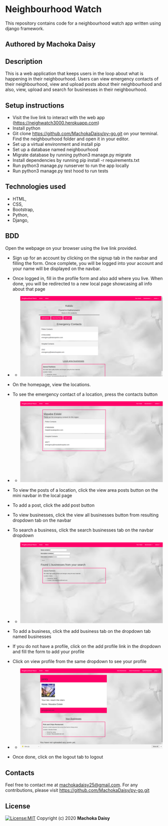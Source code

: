 # Neighbourhood Watch
This repository contains code for a neighbourhood watch app written using django framework.
## Authored by Machoka Daisy
## Description
This is  a web application that keeps users in the loop about what is happening in their neighbourhood. Users can view emergency contacts of their neighbourhood, view and upload posts about their neighbourhood and also, view, upload and search for businesses in their neighbourhood.
## Setup instructions
* Visit the live link to interact with the web app (https://neighwatch3000.herokuapp.com)
* Install python
* Git clone https://github.com/MachokaDaisy/py-go.git on your terminal. Find the neighbourhood folder and open it in your editor.
* Set up a virtual environment and install pip
* Set up a database named neighbourhood
* Migrate database by running python3 manage.py migrate
* Install dependencies by running pip install -r requirements.txt
* Run python3 manage.py runserver to run the app locally
* Run python3 manage.py test hood to run tests
## Technologies used
* HTML,
* CSS,
* Bootstrap,
* Python,
* Django,

## BDD
Open the webpage on your browser using the live link provided. 
* Sign up for an account by clicking on the signup tab in the navbar and filling the form. Once complete, you will be logged into your account and your name will be displayed on the navbar.
* Once logged in, fill in the profile form and also add where you live. When done, you will be redirected to a new local page showcasing all info about that page
* * ![Alt text](./static/images/local.png?raw=true "Optional Title")

* On the homepage, view the locations.
* To see the emergency contact of a location, press the contacts button
* * ![Alt text](./static/images/contacts.png?raw=true "Optional Title")

* To view the posts of a location, click the view area posts button on the mini navbar in the local page
* To add a post, click the add post button
* To view businesses, click the view all businesses button from resulting dropdown tab on the navbar
* To search a business, click the search businesses tab on the navbar dropdown
* * ![Alt text](./static/images/search.png?raw=true "Optional Title")
* To add a business, click the add business tab on the dropdown tab named businesses

* If you do not have a profile, click on the add profile link in the dropdown and fill the form to add your profile
* Click on view profile from the same dropdown to see your profile
* * ![Alt text](./static/images/profile.png?raw=true "Optional Title")
* Once done, click on the logout tab to logout
## Contacts
Feel free to contact me at machokadaisy25@gmail.com. For any contributions, please visit https://github.com/MachokaDaisy/py-go.git
## License
[![License:MIT](https://img.shields.io/badge/License-MIT-yellow.svg)](https://opensource.org/licenses/MIT)
Copyright (c) 2020 **Machoka Daisy**